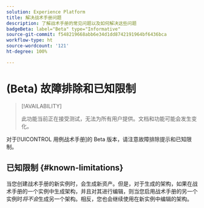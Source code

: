 ```yaml
---
solution: Experience Platform
title: 解决战术手册问题
description: 了解战术手册的常见问题以及如何解决这些问题
badgeBeta: label="Beta" type="Informative"
source-git-commit: f548219668abb6e34d1dd8742191964bf6436bca
workflow-type: ht
source-wordcount: '121'
ht-degree: 100%

---
```



# (Beta) 故障排除和已知限制

>[!AVAILABILITY]
>
>此功能当前正在接受测试，无法为所有用户提供。文档和功能可能会发生变化。

对于[!UICONTROL 用例战术手册]的 Beta 版本，请注意故障排除提示和已知限制。

## 已知限制 {#known-limitations}

当您创建战术手册的新实例时，会生成新资产。但是，对于生成的架构，如果在战术手册的一个实例中生成架构，并且对其进行编辑，则当您启用战术手册的另一个实例时&#x200B;*将不会*&#x200B;生成另一个架构。相反，您也会继续使用在新实例中编辑的架构。




